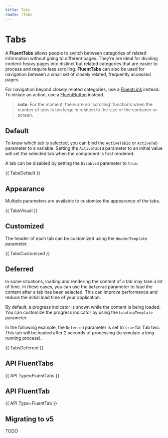 ```yaml
---
title: Tabs
route: /Tabs
---
```


# Tabs

A **FluentTabs** allows people to switch between categories of related information without going to different pages.
They’re are ideal for dividing content-heavy pages into distinct but related categories that are easier to process
and require less scrolling.
**FluentTabs** can also be used for navigation between a small set of closely related, frequently accessed pages.

For navigation beyond closely related categories, use a [FluentLink](/link) instead.
To initiate an action, use a [FluentButton](/button) instead.

> **note**: For the moment, there are no 'scrolling' functions when the number of tabs is too large
> in relation to the size of the container or screen.

## Default

To know which tab is selected, you can bind the `ActiveTabId` or `ActiveTab` parameter to a variable.
Setting the `ActiveTabId` parameter to an initial value will set the selected tab when the component is first rendered.

A tab can be disabled by setting the `Disabled` parameter to `true`.

{{ TabsDefault }}

## Appearance

Multiple parameters are available to customize the appearance of the tabs.

{{ TabsVisual }}

## Customized

The header of each tab can be customized using the `HeaderTemplate` parameter.

{{ TabsCustomized }}

## Deferred

In some situations, loading and rendering the content of a tab may take a lot of time.
In these cases, you can use the `Deferred` parameter to load the content after a tab has been selected.
This can improve performance and reduce the initial load time of your application.

By default, a progress indicator is shown while the content is being loaded.
You can customize the progress indicator by using the `LoadingTemplate` parameter.

In the following example, the `Deferred` parameter is set to `true` for Tab two.
This tab will be loaded after 2 seconds of processing (to simulate a long running process).

{{ TabsDeferred }}

## API FluentTabs

{{ API Type=FluentTabs }}

## API FluentTab

{{ API Type=FluentTab }}

## Migrating to v5

TODO
